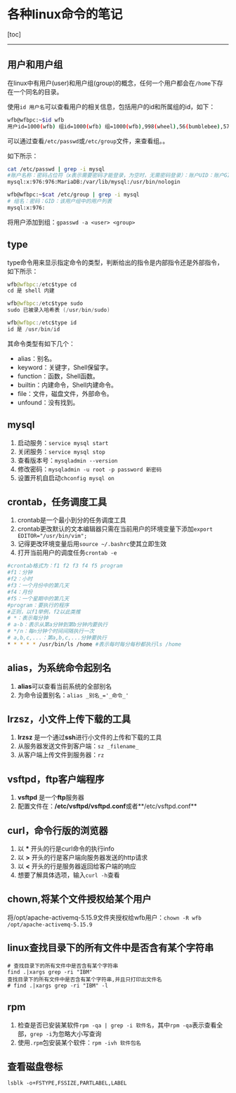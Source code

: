 # 各种linux命令的笔记

[toc]
***

## 用户和用户组

在linux中有用户(user)和用户组(group)的概念，任何一个用户都会在`/home`下存在一个同名的目录。

使用`id 用户名`可以查看用户的相关信息，包括用户的id和所属组的id，如下：

```bash
wfb@wfbpc:~$id wfb
用户id=1000(wfb) 组id=1000(wfb) 组=1000(wfb),998(wheel),56(bumblebee),57(tomcat8),150(wireshark),971(docker)
```

可以通过查看`/etc/passwd`或`/etc/group`文件，来查看组。。

如下所示：

```sh
cat /etc/passwd | grep -i mysql
#账户名称：密码占位符（x表示需要密码才能登录，为空时，无需密码登录）：账户UID：账户GID：账户附加信息，一般存储账户名全称：账户家目录位置：账户登录shell，/bin/bash为可登录系统Shell，/sbin/nologin表示账户无法登录系统
mysql:x:976:976:MariaDB:/var/lib/mysql:/usr/bin/nologin
```

```sh
wfb@wfbpc:~$cat /etc/group | grep -i mysql
# 组名：密码：GID：该用户组中的用户列表
mysql:x:976:
```

将用户添加到组：`gpasswd -a <user> <group>`

## type

type命令用来显示指定命令的类型，判断给出的指令是内部指令还是外部指令，如下所示：

```java
wfb@wfbpc:/etc$type cd
cd 是 shell 内建

wfb@wfbpc:/etc$type sudo
sudo 已被录入哈希表 (/usr/bin/sudo)

wfb@wfbpc:/etc$type id
id 是 /usr/bin/id
```

其命令类型有如下几个：

- alias：别名。
- keyword：关键字，Shell保留字。
- function：函数，Shell函数。
- builtin：内建命令，Shell内建命令。
- file：文件，磁盘文件，外部命令。
- unfound：没有找到。

## mysql

1. 启动服务：`service mysql start`
2. 关闭服务：`service mysql stop`
3. 查看版本号：`mysqladmin --version`
4. 修改密码：`mysqladmin -u root -p password 新密码`
5. 设置开机自启动`chconfig mysql on`

## crontab，任务调度工具

1. crontab是一个最小到分的任务调度工具
2. crontab更改默认的文本编辑器只需在当前用户的环境变量下添加`export EDITOR="/usr/bin/vim";`
3. 记得更改环境变量后用`source ~/.bashrc`使其立即生效
4. 打开当前用户的调度任务`crontab -e`

```sh
#crontab格式为：f1 f2 f3 f4 f5 program
#f1：分钟
#f2：小时
#f3：一个月份中的第几天
#f4：月份
#f5：一个星期中的第几天
#program：要执行的程序
#正则，以f1举例，f2以此类推
# *：表示每分钟
# a-b：表示从第a分钟到第b分钟内要执行
# */n：每n分钟个时间间隔执行一次
# a,b,c,...：第a,b,c,...分钟要执行
* * * * * /usr/bin/ls /home #表示每时每分每秒都执行ls /home
```

## alias，为系统命令起别名

1. **alias**可以查看当前系统的全部别名
2. 为命令设置别名：`alias _别名_='_命令_'`

## lrzsz，小文件上传下载的工具

1. **lrzsz** 是一个通过**ssh**进行小文件的上传和下载的工具
2. 从服务器发送文件到客户端：`sz _filename_`
3. 从客户端上传文件到服务器：`rz`

## vsftpd，ftp客户端程序

1. **vsftpd** 是一个**ftp**服务器
2. 配置文件在：**/etc/vsftpd/vsftpd.conf**或者**/etc/vsftpd.conf**

## curl，命令行版的浏览器

1. 以 **\*** 开头的行是curl命令的执行info
2. 以 **>** 开头的行是客户端向服务器发送的http请求
3. 以 **<** 开头的行是服务器返回给客户端的响应
4. 想要了解具体选项，输入`curl -h`查看

## chown,将某个文件授权给某个用户

将/opt/apache-activemq-5.15.9文件夹授权给wfb用户：`chown -R wfb /opt/apache-activemq-5.15.9`

## linux查找目录下的所有文件中是否含有某个字符串

```SH
# 查找目录下的所有文件中是否含有某个字符串
find .|xargs grep -ri "IBM"
查找目录下的所有文件中是否含有某个字符串,并且只打印出文件名
# find .|xargs grep -ri "IBM" -l
```

## rpm

1. 检查是否已安装某软件`rpm -qa | grep -i 软件名`，其中`rpm -qa`表示查看全部，`grep -i`为忽略大小写查询
2. 使用`.rpm`包安装某个软件：`rpm -ivh 软件包名`

## 查看磁盘卷标

```SH
lsblk -o+FSTYPE,FSSIZE,PARTLABEL,LABEL
```
